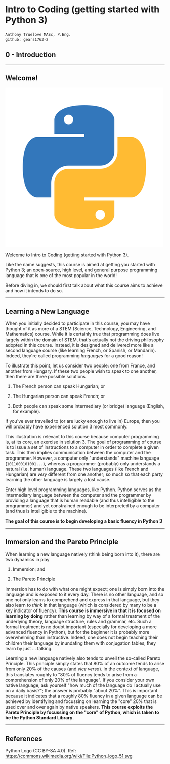 # Intro to Coding (getting started with Python 3)

    Anthony Truelove MASc, P.Eng.
    github: gears1763-2


## 0 - Introduction

--------


## Welcome!

![Python_logo_51](Python_logo_51.png)

Welcome to Intro to Coding (getting started with Python 3).  

Like the name suggests, this course is aimed at getting you started with Python 3; an
open-source, high level, and general purpose programming language that is one of the
most popular in the world!  

Before diving in, we should first talk about what this course aims to achieve and how 
it intends to do so.

--------


## Learning a New Language

When you initially decided to participate in this course, you may have thought of it as
more of a STEM (Science, Technology, Engineering, and Mathematics) course. While it is
certainly true that programming does live largely within the domain of STEM, that's 
actually not the driving philosophy adopted in this course. Instead, it is designed and
delivered more like a second language course (like learning French, or Spanish, or
Mandarin). Indeed, they're called programming *languages* for a good reason!  

To illustrate this point, let us consider two people: one from France, and another
from Hungary. If these two people wish to speak to one another, then there are three
possible solutions

  1. The French person can speak Hungarian; or
  
  2. The Hungarian person can speak French; or
  
  3. Both people can speak some intermediary (or bridge) language (English, for example).

If you've ever travelled to (or are lucky enough to live in) Europe, then you will
probably have experienced solution 3 most commonly.  

This illustration is relevant to this course because computer programming is, at its
core, an exercise in solution 3. The goal of programming of course is to issue a set
of instructions to a computer in order to complete a given task. This then implies 
communication between the computer and the programmer. However, a computer only
"understands" machine language (`1011000101001...`), whereas a programmer (probably) only
understands a natural (i.e. human) language. These two languages (like French and
Hungarian) are *very* different from one another; so much so that each party learning
the other language is largely a lost cause.  

Enter high level programming languages, like Python. Python serves as the intermediary 
language between the computer and the programmer by providing a language that is human 
readable (and thus intelligible to the programmer) and yet constrained enough to be
interpreted by a computer (and thus is intelligible to the machine).

**The goal of this course is to begin developing a basic fluency in Python 3**

--------


## Immersion and the Pareto Principle

When learning a new language natively (think being born into it), there are two dynamics
in play

  1. Immersion; and
  
  2. The Pareto Principle

Immersion has to do with what one might expect; one is simply born into the language and 
is exposed to it every day. There is no other language, and so one not only learns to 
comprehend and express in that language, but they also learn to *think* in that
language (which is considered by many to be a key indicator of fluency). **This course 
is immersive in that it is focused on learning by doing** rather than learning by way of 
a formal treatment of the underlying theory, language structure, rules and grammar, etc. 
Such a formal treatment is no doubt important (especially for developing a more advanced 
fluency in Python), but for the beginner it is probably more overwhelming than 
instructive. Indeed, one does not begin teaching their children their language by
inundating them with conjugation tables; they learn by just ... talking.  

Learning a new language natively also tends to unveil the so-called Pareto Principle. 
This principle simply states that 80% of an outcome tends to arise from only 20% of the
causes (and *vice versa*). In the context of language, this translates roughly to
"80% of fluency tends to arise from a comprehension of only 20% of the language". If
you consider your own native language, ask yourself "how much of the language do I
actually use on a daily basis?"; the answer is probably "about 20%". This is important
because it indicates that a roughly 80% fluency in a given language can be achieved by
identifying and focussing on learning the "core" 20% that is used over and over again by
native speakers. **This course exploits the Pareto Principle by focussing on the "core"
of Python, which is taken to be the Python Standard Library**.

--------


## References

Python Logo (CC BY-SA 4.0). Ref: <https://commons.wikimedia.org/wiki/File:Python_logo_51.svg>
